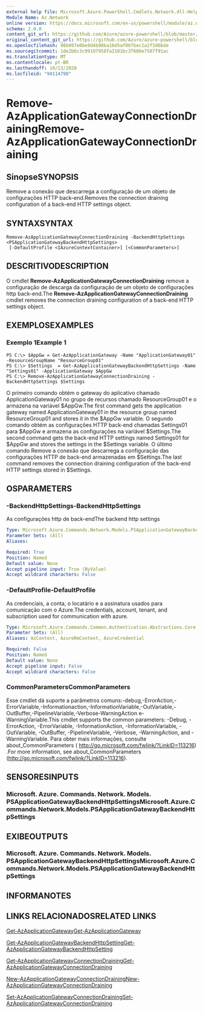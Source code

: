 ```yaml
---
external help file: Microsoft.Azure.PowerShell.Cmdlets.Network.dll-Help.xml
Module Name: Az.Network
online version: https://docs.microsoft.com/en-us/powershell/module/az.network/remove-azapplicationgatewayconnectiondraining
schema: 2.0.0
content_git_url: https://github.com/Azure/azure-powershell/blob/master/src/Network/Network/help/Remove-AzApplicationGatewayConnectionDraining.md
original_content_git_url: https://github.com/Azure/azure-powershell/blob/master/src/Network/Network/help/Remove-AzApplicationGatewayConnectionDraining.md
ms.openlocfilehash: 98b097e0be8d4b08ba16d5af06fbec1a2f3d66de
ms.sourcegitcommit: 1de2b6c3c99197958fa2101bc37680e7507f91ac
ms.translationtype: MT
ms.contentlocale: pt-BR
ms.lasthandoff: 10/13/2020
ms.locfileid: "94114798"
---
```

# <span data-ttu-id="7fcf5-101">Remove-AzApplicationGatewayConnectionDraining</span><span class="sxs-lookup"><span data-stu-id="7fcf5-101">Remove-AzApplicationGatewayConnectionDraining</span></span>

## <span data-ttu-id="7fcf5-102">Sinopse</span><span class="sxs-lookup"><span data-stu-id="7fcf5-102">SYNOPSIS</span></span>
<span data-ttu-id="7fcf5-103">Remove a conexão que descarrega a configuração de um objeto de configurações HTTP back-end.</span><span class="sxs-lookup"><span data-stu-id="7fcf5-103">Removes the connection draining configuration of a back-end HTTP settings object.</span></span>

## <span data-ttu-id="7fcf5-104">SYNTAX</span><span class="sxs-lookup"><span data-stu-id="7fcf5-104">SYNTAX</span></span>

```
Remove-AzApplicationGatewayConnectionDraining -BackendHttpSettings <PSApplicationGatewayBackendHttpSettings>
 [-DefaultProfile <IAzureContextContainer>] [<CommonParameters>]
```

## <span data-ttu-id="7fcf5-105">DESCRITIVO</span><span class="sxs-lookup"><span data-stu-id="7fcf5-105">DESCRIPTION</span></span>
<span data-ttu-id="7fcf5-106">O cmdlet **Remove-AzApplicationGatewayConnectionDraining** remove a configuração de descarga da configuração de um objeto de configurações http back-end.</span><span class="sxs-lookup"><span data-stu-id="7fcf5-106">The **Remove-AzApplicationGatewayConnectionDraining** cmdlet removes the connection draining configuration of a back-end HTTP settings object.</span></span>

## <span data-ttu-id="7fcf5-107">EXEMPLOS</span><span class="sxs-lookup"><span data-stu-id="7fcf5-107">EXAMPLES</span></span>

### <span data-ttu-id="7fcf5-108">Exemplo 1</span><span class="sxs-lookup"><span data-stu-id="7fcf5-108">Example 1</span></span>
```
PS C:\> $AppGw = Get-AzApplicationGateway -Name "ApplicationGateway01" -ResourceGroupName "ResourceGroup01"
PS C:\> $Settings  = Get-AzApplicationGatewayBackendHttpSettings -Name "Settings01" -ApplicationGateway $AppGw
PS C:\> Remove-AzApplicationGatewayConnectionDraining -BackendHttpSettings $Settings
```

<span data-ttu-id="7fcf5-109">O primeiro comando obtém o gateway do aplicativo chamado ApplicationGateway01 no grupo de recursos chamado ResourceGroup01 e o armazena na variável $AppGw.</span><span class="sxs-lookup"><span data-stu-id="7fcf5-109">The first command gets the application gateway named ApplicationGateway01 in the resource group named ResourceGroup01 and stores it in the $AppGw variable.</span></span>
<span data-ttu-id="7fcf5-110">O segundo comando obtém as configurações HTTP back-end chamadas Settings01 para $AppGw e armazena as configurações na variável $Settings.</span><span class="sxs-lookup"><span data-stu-id="7fcf5-110">The second command gets the back-end HTTP settings named Settings01 for $AppGw and stores the settings in the $Settings variable.</span></span>
<span data-ttu-id="7fcf5-111">O último comando Remove a conexão que descarrega a configuração das configurações HTTP de back-end armazenadas em $Settings.</span><span class="sxs-lookup"><span data-stu-id="7fcf5-111">The last command removes the connection draining configuration of the back-end HTTP settings stored in $Settings.</span></span>

## <span data-ttu-id="7fcf5-112">OS</span><span class="sxs-lookup"><span data-stu-id="7fcf5-112">PARAMETERS</span></span>

### <span data-ttu-id="7fcf5-113">-BackendHttpSettings</span><span class="sxs-lookup"><span data-stu-id="7fcf5-113">-BackendHttpSettings</span></span>
<span data-ttu-id="7fcf5-114">As configurações http de back-end</span><span class="sxs-lookup"><span data-stu-id="7fcf5-114">The backend http settings</span></span>

```yaml
Type: Microsoft.Azure.Commands.Network.Models.PSApplicationGatewayBackendHttpSettings
Parameter Sets: (All)
Aliases:

Required: True
Position: Named
Default value: None
Accept pipeline input: True (ByValue)
Accept wildcard characters: False
```

### <span data-ttu-id="7fcf5-115">-DefaultProfile</span><span class="sxs-lookup"><span data-stu-id="7fcf5-115">-DefaultProfile</span></span>
<span data-ttu-id="7fcf5-116">As credenciais, a conta, o locatário e a assinatura usados para comunicação com o Azure.</span><span class="sxs-lookup"><span data-stu-id="7fcf5-116">The credentials, account, tenant, and subscription used for communication with azure.</span></span>

```yaml
Type: Microsoft.Azure.Commands.Common.Authentication.Abstractions.Core.IAzureContextContainer
Parameter Sets: (All)
Aliases: AzContext, AzureRmContext, AzureCredential

Required: False
Position: Named
Default value: None
Accept pipeline input: False
Accept wildcard characters: False
```

### <span data-ttu-id="7fcf5-117">CommonParameters</span><span class="sxs-lookup"><span data-stu-id="7fcf5-117">CommonParameters</span></span>
<span data-ttu-id="7fcf5-118">Esse cmdlet dá suporte a parâmetros comuns:-debug,-ErrorAction,-ErrorVariable,-Informationaction,-InformationVariable,-OutVariable,-OutBuffer,-PipelineVariable,-Verbose-WarningAction e-WarningVariable.</span><span class="sxs-lookup"><span data-stu-id="7fcf5-118">This cmdlet supports the common parameters: -Debug, -ErrorAction, -ErrorVariable, -InformationAction, -InformationVariable, -OutVariable, -OutBuffer, -PipelineVariable, -Verbose, -WarningAction, and -WarningVariable.</span></span> <span data-ttu-id="7fcf5-119">Para obter mais informações, consulte about_CommonParameters ( http://go.microsoft.com/fwlink/?LinkID=113216) .</span><span class="sxs-lookup"><span data-stu-id="7fcf5-119">For more information, see about_CommonParameters (http://go.microsoft.com/fwlink/?LinkID=113216).</span></span>

## <span data-ttu-id="7fcf5-120">SENSORES</span><span class="sxs-lookup"><span data-stu-id="7fcf5-120">INPUTS</span></span>

### <span data-ttu-id="7fcf5-121">Microsoft. Azure. Commands. Network. Models. PSApplicationGatewayBackendHttpSettings</span><span class="sxs-lookup"><span data-stu-id="7fcf5-121">Microsoft.Azure.Commands.Network.Models.PSApplicationGatewayBackendHttpSettings</span></span>

## <span data-ttu-id="7fcf5-122">EXIBE</span><span class="sxs-lookup"><span data-stu-id="7fcf5-122">OUTPUTS</span></span>

### <span data-ttu-id="7fcf5-123">Microsoft. Azure. Commands. Network. Models. PSApplicationGatewayBackendHttpSettings</span><span class="sxs-lookup"><span data-stu-id="7fcf5-123">Microsoft.Azure.Commands.Network.Models.PSApplicationGatewayBackendHttpSettings</span></span>

## <span data-ttu-id="7fcf5-124">INFORMA</span><span class="sxs-lookup"><span data-stu-id="7fcf5-124">NOTES</span></span>

## <span data-ttu-id="7fcf5-125">LINKS RELACIONADOS</span><span class="sxs-lookup"><span data-stu-id="7fcf5-125">RELATED LINKS</span></span>

[<span data-ttu-id="7fcf5-126">Get-AzApplicationGateway</span><span class="sxs-lookup"><span data-stu-id="7fcf5-126">Get-AzApplicationGateway</span></span>](./Get-AzApplicationGateway.md)

[<span data-ttu-id="7fcf5-127">Get-AzApplicationGatewayBackendHttpSetting</span><span class="sxs-lookup"><span data-stu-id="7fcf5-127">Get-AzApplicationGatewayBackendHttpSetting</span></span>](./Get-AzApplicationGatewayBackendHttpSetting.md)

[<span data-ttu-id="7fcf5-128">Get-AzApplicationGatewayConnectionDraining</span><span class="sxs-lookup"><span data-stu-id="7fcf5-128">Get-AzApplicationGatewayConnectionDraining</span></span>](./Get-AzApplicationGatewayConnectionDraining.md)

[<span data-ttu-id="7fcf5-129">New-AzApplicationGatewayConnectionDraining</span><span class="sxs-lookup"><span data-stu-id="7fcf5-129">New-AzApplicationGatewayConnectionDraining</span></span>](./New-AzApplicationGatewayConnectionDraining.md)

[<span data-ttu-id="7fcf5-130">Set-AzApplicationGatewayConnectionDraining</span><span class="sxs-lookup"><span data-stu-id="7fcf5-130">Set-AzApplicationGatewayConnectionDraining</span></span>](./Set-AzApplicationGatewayConnectionDraining.md)

